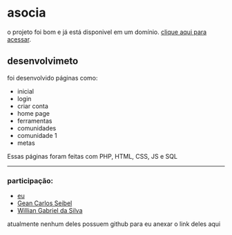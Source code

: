 # asocia
o projeto foi bom e já está disponivel em um domínio.
[clique aqui para acessar](http://asocia.infinityfreeapp.com).
## desenvolvimeto
foi desenvolvido páginas como:
- inicial
- login
- criar conta
- home page
- ferramentas
- comunidades
- comunidade 1
- metas

Essas páginas foram feitas com PHP, HTML, CSS, JS e SQL

<hr>

### participação:
- [eu](https://github.com/PedroTurossi)
- [Gean Carlos Seibel](https://github.com/GeanCarlosSeibel)
- [Willian Gabriel da Silva](https://github.com/evolouwill)

atualmente nenhum deles possuem github para eu anexar o link deles aqui

